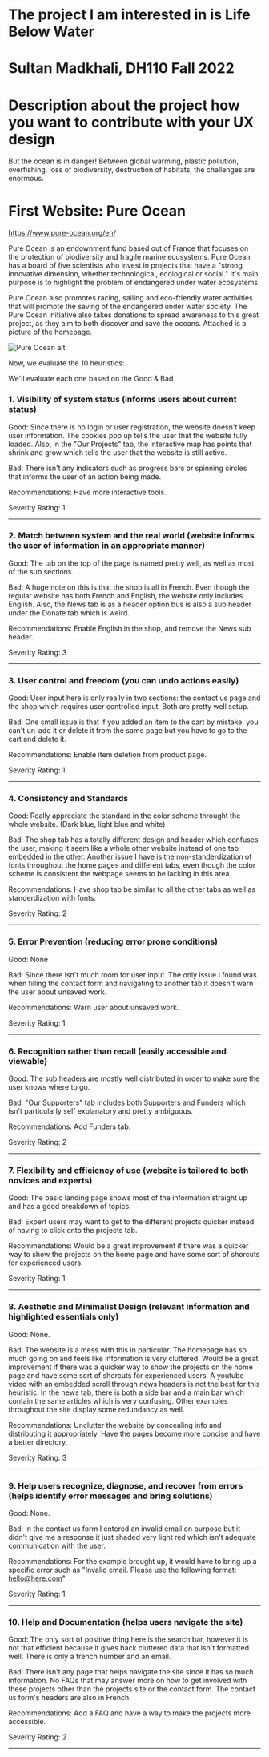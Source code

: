 # The project I am interested in is Life Below Water
# Sultan Madkhali, DH110 Fall 2022
# Description about the project how you want to contribute with your UX design
But the ocean is in danger! Between global warming, plastic pollution, overfishing, loss of biodiversity, destruction of habitats, the challenges are enormous.

# First Website: Pure Ocean

https://www.pure-ocean.org/en/

Pure Ocean is an endownment fund based out of France that focuses on the protection of biodiversity and fragile marine ecosystems. Pure Ocean has a board of five scientists who invest in projects that have a "strong, innovative dimension, whether technological, ecological or social." It's main purpose is to highlight the problem of endangered under water ecosystems. 

Pure Ocean also promotes racing, sailing and eco-friendly water activities that will promote the saving of the endangered under water society. The Pure Ocean initiative also takes donations to spread awareness to this great project, as they aim to both discover and save the oceans. Attached is a picture of the homepage.



<img src="./PureOcean.png" alt="Pure Ocean alt" title="Pure Ocean">

Now, we evaluate the 10 heuristics:

We'll evaluate each one based on the Good & Bad 


### 1. Visibility of system status (informs users about current status)  

Good: Since there is no login or user registration, the website doesn't keep user information. The cookies pop up tells the user that the website fully loaded. Also, in the "Our Projects" tab, the interactive map has points that shrink and grow which tells the user that the website is still active.

Bad: There isn't any indicators such as progress bars or spinning circles that informs the user of an action being made. 

Recommendations: Have more interactive tools. 

Severity Rating: 1

- - - - - - - - - - - 

### 2. Match between system and the real world (website informs the user of information in an appropriate manner)  

Good: The tab on the top of the page is named pretty well, as well as most of the sub sections. 

Bad: A huge note on this is that the shop is all in French. Even though the regular website has both French and English, the website only includes English. Also, the News tab is as a header option bus is also a sub header under the Donate tab which is weird.

Recommendations: Enable English in the shop, and remove the News sub header.

Severity Rating: 3

- - - - - - - - - - - 
   
### 3. User control and freedom (you can undo actions easily)  

Good: User input here is only really in two sections: the contact us page and the shop which requires user controlled input. Both are pretty well setup. 

Bad: One small issue is that if you added an item to the cart by mistake, you can't un-add it or delete it from the same page but you have to go to the cart and delete it.

Recommendations: Enable item deletion from product page.

Severity Rating: 1

- - - - - - - - - - - 

### 4. Consistency and Standards 

Good: Really appreciate the standard in the color scheme throught the whole website. (Dark blue, light blue and white) 

Bad: The shop tab has a totally different design and header which confuses the user, making it seem like a whole other website instead of one tab embedded in the other. Another issue I have is the non-standerdization of fonts throughout the home pages and different tabs, even though the color scheme is consistent the webpage seems to be lacking in this area.

Recommendations: Have shop tab be similar to all the other tabs as well as standerdization with fonts.

Severity Rating: 2

- - - - - - - - - - - 

### 5. Error Prevention (reducing error prone conditions)

Good: None

Bad: Since there isn't much room for user input. The only issue I found was when filling the contact form and navigating to another tab it doesn't warn the user about unsaved work. 

Recommendations: Warn user about unsaved work.

Severity Rating: 1

- - - - - - - - - - - 
   

### 6. Recognition rather than recall (easily accessible and viewable)

Good: The sub headers are mostly well distributed in order to make sure the user knows where to go. 

Bad: "Our Supporters" tab includes both Supporters and Funders which isn't particularly self explanatory and pretty ambiguous.

Recommendations: Add Funders tab.

Severity Rating: 2

- - - - - - - - - - -

### 7. Flexibility and efficiency of use (website is tailored to both novices and experts) 
  
Good: The basic landing page shows most of the information straight up and has a good breakdown of topics.

Bad: Expert users may want to get to the different projects quicker instead of having to click onto the projects tab. 

Recommendations: Would be a great improvement if there was a quicker way to show the projects on the home page and have some sort of shorcuts for experienced users.

Severity Rating: 1

- - - - - - - - - - -

### 8. Aesthetic and Minimalist Design (relevant information and highlighted essentials only)
  
Good: None.

Bad: The website is a mess with this in particular. The homepage has so much going on and feels like information is very cluttered. Would be a great improvement if there was a quicker way to show the projects on the home page and have some sort of shorcuts for experienced users. A youtube video with an embedded scroll through news headers is not the best for this heuristic. In the news tab, there is both a side bar and a main bar which contain the same articles which is very confusing. Other examples throughout the site display some redundancy as well.

Recommendations: Unclutter the website by concealing info and distributing it appropriately. Have the pages become more concise and have a better directory. 

Severity Rating: 3

- - - - - - - - - - -

### 9. Help users recognize, diagnose, and recover from errors (helps identify error messages and bring solutions)
  
Good: None.

Bad: In the contact us form I entered an invalid email on purpose but it didn't give me a response it just shaded very light red which isn't adequate communication with the user.

Recommendations: For the example brought up, it would have to bring up a specific error such as "Invalid email. Please use the following format: hello@here.com"

Severity Rating: 1

- - - - - - - - - - -

### 10. Help and Documentation (helps users navigate the site)
  
Good: The only sort of positive thing here is the search bar, however it is not that efficient because it gives back cluttered data that isn't formatted well. There is only a french number and an email. 

Bad: There isn't any page that helps navigate the site since it has so much information. No FAQs that may answer more on how to get involved with these projects other than the projects site or the contact form. The contact us form's headers are also in French. 

Recommendations: Add a FAQ and have a way to make the projects more accessible.

Severity Rating: 2

- - - - - - - - - - -



